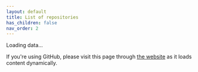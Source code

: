 ```yaml
---
layout: default
title: List of repositories
has_children: false
nav_order: 2
---
```


<div id="main">

Loading data...

If you're using GitHub, please visit this page through [the website](https://recloudstream.github.io) as it loads content dynamically.

</div>

<!-- new lines get replaced with spaces, so remember about ; -->
<script>
function makeTd(text) {
    const td = document.createElement("td");
    td.appendChild(
        document.createTextNode(text)
    );
    td.style.textAlign = 'left';
    return td;
}

async function fetchRow(url) {
    const r = await fetch(url);
    const data = await r.json();
    const row = document.createElement("tr");
    row.appendChild(makeTd(data.name || "unnamed"));
    row.appendChild(makeTd(data.description || "No description provided"));

    const td = document.createElement("td");
    td.style.textAlign = 'center';
    
    const btn = document.createElement("a");
    btn.innerText = "Install";
    btn.classList.add("btn");
    btn.classList.add("btn-blue");
    btn.href = `https://cs.repo/${url.replace(/^https?:\/\//, "")}`;
    td.appendChild(btn);
    
    row.appendChild(td);
    return row;
}

async function fetchData() {
    const mainDiv = document.getElementById("main");
    
    const table = document.createElement("table");
    const thead = document.createElement("thead");
    thead.innerHTML = `
    <tr>
        <th style="text-align: left">Name</th>
        <th style="text-align: left">Description</th>
        <th style="text-align: left">Install</th>
    </tr>
`;
    table.appendChild(thead);

    const tbody = document.createElement("tbody");
    const r = await fetch("https://raw.githubusercontent.com/recloudstream/cs-repos/master/repos-db.json");
    const data = await r.json();

    for (const repo of data) {
        const row = await(fetchRow(repo));
        tbody.appendChild(row);
    }
    table.appendChild(tbody);

    mainDiv.innerHTML = '';
    mainDiv.classList.add("table-wrapper");
    mainDiv.appendChild(table);
}

fetchData();
</script>
